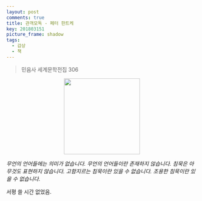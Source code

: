```yaml
---
layout: post
comments: true
title: 관객모독 - 페터 한트케
key: 201803151
picture_frame: shadow
tags:
  - 감상
  - 책
---
```


> 민음사 세계문학전집 306

<p style="text-align:center"><img src="https://raw.githubusercontent.com/q0115643/my_blog/master/images/book-cover/publikumsbeschimpfung.png" width="200" height="200" /></p>

<!--more-->

*무언의 언어들에는 의미가 없습니다. 무언의 언어들이란 존재하지 않습니다. 침묵은 아무것도 표현하지 않습니다. 고함지르는 침묵이란 있을 수 없습니다. 조용한 침묵이란 있을 수 없습니다.*

서평 쓸 시간 없었음.